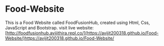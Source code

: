 # Food-Website
This is a Food Website called FoodFusionHub, created using Html, Css, JavaScript and Bootstrap.
visit live website: [http://foodfusionhub.avijithira.repl.co/](https://avijit200318.github.io/Food-Website/)https://avijit200318.github.io/Food-Website/
